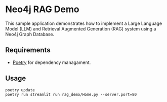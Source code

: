 # Neo4j RAG Demo
This sample application demonstrates how to implement a Large Language Model (LLM) and Retrieval Augmented Generation (RAG) system using a Neo4j Graph Database.

## Requirements
- [Poetry](https://python-poetry.org) for dependency managament.

## Usage
```
poetry update
poetry run streamlit run rag_demo/Home.py --server.port=80
```